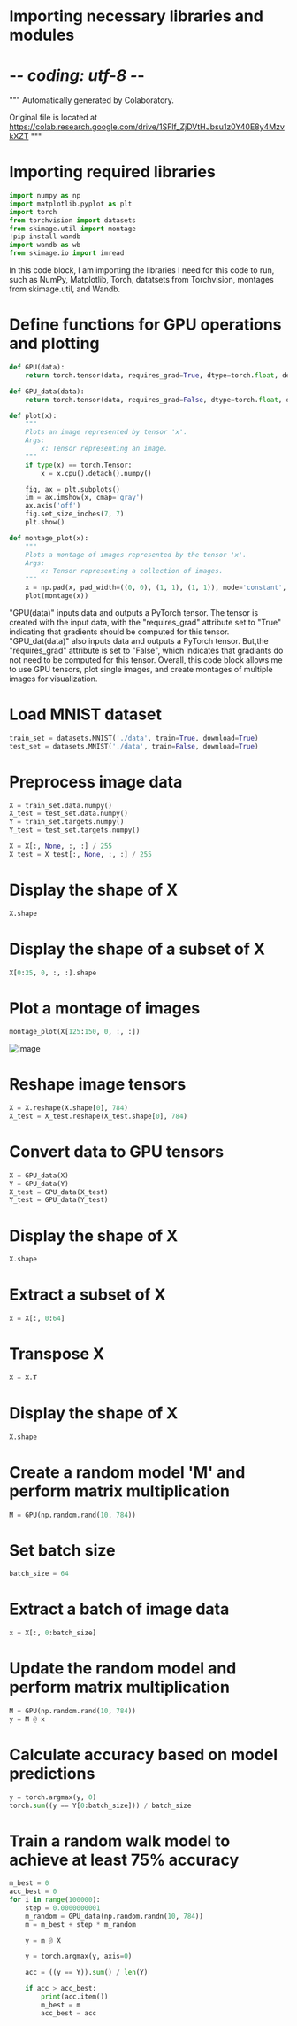 # Importing necessary libraries and modules
# -*- coding: utf-8 -*-
"""
Automatically generated by Colaboratory.

Original file is located at
    https://colab.research.google.com/drive/1SFlf_ZjDVtHJbsu1z0Y40E8y4MzvkXZT
"""

# Importing required libraries
```python
import numpy as np
import matplotlib.pyplot as plt
import torch
from torchvision import datasets
from skimage.util import montage
!pip install wandb
import wandb as wb
from skimage.io import imread
```
In this code block, I am importing the libraries I need for this code to run, such as NumPy, Matplotlib, Torch, datatsets from Torchvision, montages from skimage.util, and Wandb.  

# Define functions for GPU operations and plotting
```python
def GPU(data):
    return torch.tensor(data, requires_grad=True, dtype=torch.float, device=torch.device('cuda'))

def GPU_data(data):
    return torch.tensor(data, requires_grad=False, dtype=torch.float, device=torch.device('cuda'))

def plot(x):
    """
    Plots an image represented by tensor 'x'.
    Args:
        x: Tensor representing an image.
    """
    if type(x) == torch.Tensor:
        x = x.cpu().detach().numpy()

    fig, ax = plt.subplots()
    im = ax.imshow(x, cmap='gray')
    ax.axis('off')
    fig.set_size_inches(7, 7)
    plt.show()

def montage_plot(x):
    """
    Plots a montage of images represented by the tensor 'x'.
    Args:
        x: Tensor representing a collection of images.
    """
    x = np.pad(x, pad_width=((0, 0), (1, 1), (1, 1)), mode='constant', constant_values=0)
    plot(montage(x))
```
"GPU(data)" inputs data and outputs a PyTorch tensor. The tensor is created with the input data, with the "requires_grad" attribute set to "True" indicating that gradients should be computed for this tensor. "GPU_dat(data)" also inputs data and outputs a PyTorch tensor. But,the "requires_grad" attribute is set to "False", which indicates that gradiants do not need to be computed for this tensor. Overall, this code block allows me to use GPU tensors, plot single images, and create montages of multiple images for visualization. 

# Load MNIST dataset
```python
train_set = datasets.MNIST('./data', train=True, download=True)
test_set = datasets.MNIST('./data', train=False, download=True)
```

# Preprocess image data
```python
X = train_set.data.numpy()
X_test = test_set.data.numpy()
Y = train_set.targets.numpy()
Y_test = test_set.targets.numpy()

X = X[:, None, :, :] / 255
X_test = X_test[:, None, :, :] / 255
```

# Display the shape of X
```python
X.shape
```
# Display the shape of a subset of X
```python
X[0:25, 0, :, :].shape
```

# Plot a montage of images
```python
montage_plot(X[125:150, 0, :, :])
```
![image](https://github.com/kristen1028/MathDataScience/assets/143013164/d2d0dee9-a357-4512-b5c2-2453a1902ec9)

# Reshape image tensors
```python
X = X.reshape(X.shape[0], 784)
X_test = X_test.reshape(X_test.shape[0], 784)
```

# Convert data to GPU tensors
```python
X = GPU_data(X)
Y = GPU_data(Y)
X_test = GPU_data(X_test)
Y_test = GPU_data(Y_test)
```

# Display the shape of X
```python
X.shape
```

# Extract a subset of X
```python
x = X[:, 0:64]
```

# Transpose X
```python
X = X.T
```

# Display the shape of X
```python
X.shape
```

# Create a random model 'M' and perform matrix multiplication
```python
M = GPU(np.random.rand(10, 784))
```

# Set batch size
```python
batch_size = 64
```

# Extract a batch of image data
```python
x = X[:, 0:batch_size]
```

# Update the random model and perform matrix multiplication
```python
M = GPU(np.random.rand(10, 784))
y = M @ x
```

# Calculate accuracy based on model predictions
```python
y = torch.argmax(y, 0)
torch.sum((y == Y[0:batch_size])) / batch_size
```

# Train a random walk model to achieve at least 75% accuracy
```python
m_best = 0
acc_best = 0
for i in range(100000):
    step = 0.0000000001
    m_random = GPU_data(np.random.randn(10, 784))
    m = m_best + step * m_random

    y = m @ X

    y = torch.argmax(y, axis=0)

    acc = ((y == Y)).sum() / len(Y)

    if acc > acc_best:
        print(acc.item())
        m_best = m
        acc_best = acc
```
